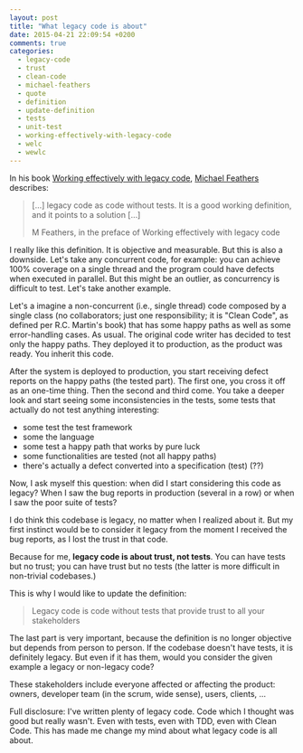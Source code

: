 ```yaml
---
layout: post
title: "What legacy code is about"
date: 2015-04-21 22:09:54 +0200
comments: true
categories: 
  - legacy-code
  - trust
  - clean-code
  - michael-feathers
  - quote
  - definition
  - update-definition
  - tests
  - unit-test
  - working-effectively-with-legacy-code
  - welc
  - wewlc
---
```


In his book [Working effectively with legacy code][book], [Michael Feathers][mfeathers] describes:

> [...] legacy code as code without tests. It is a good working definition, and it points to a solution [...]
>
> M Feathers, in the preface of Working effectively with legacy code

I really like this definition. It is objective and measurable. But this is also a downside. Let's take any concurrent code, for example: you can achieve 100% coverage on a single thread and the program could have defects when executed in parallel. But this might be an outlier, as concurrency is difficult to test. Let's take another example.

Let's a imagine a non-concurrent (i.e., single thread) code composed by a single class (no collaborators; just one responsibility; it is "Clean Code", as defined per R.C. Martin's book) that has some happy paths as well as some error-handling cases. As usual. The original code writer has decided to test only the happy paths. They deployed it to production, as the product was ready. You inherit this code.

After the system is deployed to production, you start receiving defect reports on the happy paths (the tested part). The first one, you cross it off as an one-time thing. Then the second and third come. You take a deeper look and start seeing some inconsistencies in the tests, some tests that actually do not test anything interesting:

  * some test the test framework
  * some the language
  * some test a happy path that works by pure luck
  * some functionalities are tested (not all happy paths)
  * there's actually a defect converted into a specification (test) (??)

Now, I ask myself this question: when did I start considering this code as legacy? When I saw the bug reports in production (several in a row) or when I saw the poor suite of tests?

I do think this codebase is legacy, no matter when I realized about it. But my first instinct would be to consider it legacy from the moment I received the bug reports, as I lost the trust in that code.

Because for me, **legacy code is about trust, not tests**. You can have tests but no trust; you can have trust but no tests (the latter is more difficult in non-trivial codebases.)

This is why I would like to update the definition:

> Legacy code is code without tests that provide trust to all your stakeholders

The last part is very important, because the definition is no longer objective but depends from person to person. If the codebase doesn't have tests, it is definitely legacy. But even if it has them, would you consider the given example a legacy or non-legacy code?

These stakeholders include everyone affected or affecting the product: owners, developer team (in the scrum, wide sense), users, clients, ...

Full disclosure: I've written plenty of legacy code. Code which I thought was good but really wasn't. Even with tests, even with TDD, even with Clean Code. This has made me change my mind about what legacy code is all about.



[book]: http://www.amazon.com/Working-Effectively-Legacy-Michael-Feathers/dp/0131177052/ref=sr_1_1?ie=UTF8&qid=1429647115&sr=8-1&keywords=legacy+code+feathers
[mfeathers]: https://twitter.com/mfeathers
